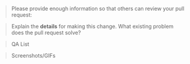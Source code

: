 > Please provide enough information so that others can review your pull request:

<!-- You can skip this if you're fixing a typo or updating existing documentation -->

> Explain the **details** for making this change. What existing problem does the pull request solve?

<!-- Example: When "Adding a function to do X", explain why it is necessary to have a way to do X. -->

> QA List

<!-- Add the QA list that needs to be done after PR merge -->

> Screenshots/GIFs

<!-- Add images/recordings to better visualize the change: expected/current behavior -->